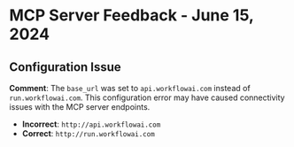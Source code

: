 # MCP Server Feedback - June 15, 2024

## Configuration Issue

**Comment**: The `base_url` was set to `api.workflowai.com` instead of `run.workflowai.com`. This configuration error may have caused connectivity issues with the MCP server endpoints.

- **Incorrect**: `http://api.workflowai.com`
- **Correct**: `http://run.workflowai.com`